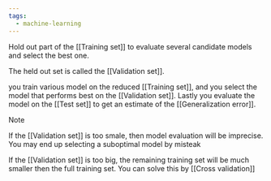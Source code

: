 ```yaml
---
tags:
  - machine-learning
---
```


Hold out part of the [[Training set]] to evaluate several candidate models and select the best one. 

The held out set is called the [[Validation set]]. 

you train various model on the reduced [[Training set]], and you select the model that performs best on the [[Validation set]]. Lastly you evaluate the model on the [[Test set]] to get an estimate of the [[Generalization error]].

> [!note]
> If the [[Validation set]] is too smale, then model evaluation will be imprecise. You may end up selecting a suboptimal model by misteak
> 
> If the [[Validation set]] is too big, the remaining training set will be much smaller then the full training set. You can solve this by [[Cross validation]]

